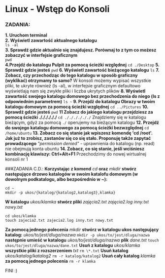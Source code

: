 # Linux - Wstęp do Konsoli

### ZADANIA:

**1. Uruchom terminal**\
**2. Wyświetl zawartość aktualnego katalogu**\
`ls -al`\
**3. Sprawdź gdzie aktualnie się znajdujesz. Porównaj to z tym co możesz zobaczyć w interfejsie graficznym**\
`pwd`\
**4.Przejdź do katalogu Pulpit za pomocą ścieżki względnej**
`cd ./Desktop`
**5. Sprawdź gdzie jesteś**
`pwd`
**6. Wyświetl zawartość bieżącego katalogu**
`ls`
**7. Zobacz, czy przechodząc do tego katalogu w sposób graficzny (wyklikać) otrzymamy to samo?**
W konsoli możemy wypisać wszystkie pliki, te ukryte również (ls -al), w interfejsie graficznym defaultowo wyświetlają nam się zwykłe pliki i liczba ukrytych plików
**8. Wyświetl zawartość swojego katalogu domowego bez przechodzenia do niego (ls z odpowiednim parametrem)**
`ls ~`
**9. Przejdź do katalogu Obrazy w twoim katalogu domowym za pomocą ścieżki względnej**
`cd ../Pictures`
**10. Sprawdź gdzie jesteś**
`pwd`
**11 Zobacz do jakiego katalogu przejdziesz za pomocą ścieżki ././././././**
`cd ././././././`
Znajdziemy się w katalogu bieżącym, gdyż za pomocą `./` operujemy na bieżącym katalogu
**12. Przejdź do swojego katalogu domowego za pomocą ścieżki bezwzględnej**
`cd /home/ubuntu`
**13. Zobacz co się stanie jak wpiszesz komendę 'cd /root'. Jak już to zrobisz, zastanów się co się stało. Proponuję także zapytać prowadzącego**
*"permission denied"* - uprawnienia do katalogu (np. read) nie obejmują konta ubuntu
**14. Zobacz, co się stanie, jeśli wciśniesz kombinację klawiszy: Ctrl+Alt+F1**
Przechodzimy do nowej wirtualnej konsoli nr 1

###ZADANIA C.D.:
**Korzystając z komend** *cd* **oraz** *mkdir* **stwórz następujące drzewo katalogów w swoim katalofu domowym (w dowolnym podkatalogu, albo bezpośrednio w ~):**
```
cd ~
mkdir -p ukos/{katalog/{katalog2,katalog3},klamka}
```
**W katalogu** *ukos/klamka* **stwórz pliki** *zajęcia2.txt zajęcia2.log inny.txt nowy.txt*
```
cd ukos/klamka
touch zajecia2.txt zajecia2.log inny.txt nowy.txt
```
**Za pomocą jednego polecenia** *mkdir* **stwórz w katalogu ukos następujący katalog:** *ukos/to/jest/dluga/nazwa*
`mkdir -p ukos/to/jest/dluga/nazwa`
**następnie umieść w katalogu** *ukos/to/jest/dluga/nazwa* **plik** *dane.txt*
`touch ukos/to/jest/dluga/nazwa/dane.txt`
**Usuń z katalogu** *ukos/klamka* **wszystkie pliki z rozszerzeniem** *txt*
`rm \*.txt`
**Usuń katalog** *ukos/katalog/katalog2*
`rm -r katalog/katalog2`
**Usuń cały katalog** *klamka* **za pomocą jednego polecenia**
`rm -r klamka`

FINI :)
